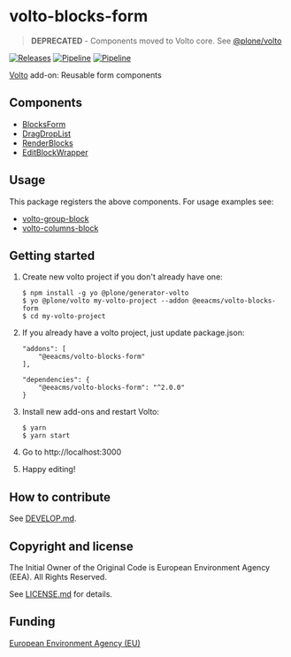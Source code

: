 # volto-blocks-form

> **DEPRECATED** - Components moved to Volto core. See [@plone/volto](https://github.com/plone/volto)

[![Releases](https://img.shields.io/github/v/release/eea/volto-blocks-form)](https://github.com/eea/volto-blocks-form/releases)
[![Pipeline](https://ci.eionet.europa.eu/buildStatus/icon?job=volto-addons%2Fvolto-blocks-form%2Fmaster&subject=master)](https://ci.eionet.europa.eu/view/Github/job/volto-addons/job/volto-blocks-form/job/master/display/redirect)
[![Pipeline](https://ci.eionet.europa.eu/buildStatus/icon?job=volto-addons%2Fvolto-blocks-form%2Fdevelop&subject=develop)](https://ci.eionet.europa.eu/view/Github/job/volto-addons/job/volto-blocks-form/job/develop/display/redirect)



[Volto](https://github.com/plone/volto) add-on: Reusable form components

## Components

- [BlocksForm](https://github.com/eea/volto-blocks-form/blob/master/src/components/manage/Blocks/Block/BlocksForm.jsx)
- [DragDropList](https://github.com/eea/volto-blocks-form/blob/master/src/components/manage/Blocks/DragDropList/DragDropList.jsx)
- [RenderBlocks](https://github.com/eea/volto-blocks-form/blob/master/src/components/theme/View/RenderBlocks.jsx)
- [EditBlockWrapper](https://github.com/eea/volto-blocks-form/blob/master/src/components/manage/Blocks/Block/EditBlockWrapper.jsx)

## Usage

This package registers the above components. For usage examples see:

- [volto-group-block](https://github.com/eea/volto-group-block)
- [volto-columns-block](https://github.com/eea/volto-columns-block)

## Getting started

1. Create new volto project if you don't already have one:

   ```
   $ npm install -g yo @plone/generator-volto
   $ yo @plone/volto my-volto-project --addon @eeacms/volto-blocks-form
   $ cd my-volto-project
   ```

1. If you already have a volto project, just update package.json:

   ```
   "addons": [
       "@eeacms/volto-blocks-form"
   ],

   "dependencies": {
       "@eeacms/volto-blocks-form": "^2.0.0"
   }
   ```

1. Install new add-ons and restart Volto:

   ```
   $ yarn
   $ yarn start
   ```

1. Go to http://localhost:3000

1. Happy editing!

## How to contribute

See [DEVELOP.md](DEVELOP.md).

## Copyright and license

The Initial Owner of the Original Code is European Environment Agency (EEA).
All Rights Reserved.

See [LICENSE.md](LICENSE.md) for details.

## Funding

[European Environment Agency (EU)](http://eea.europa.eu)
